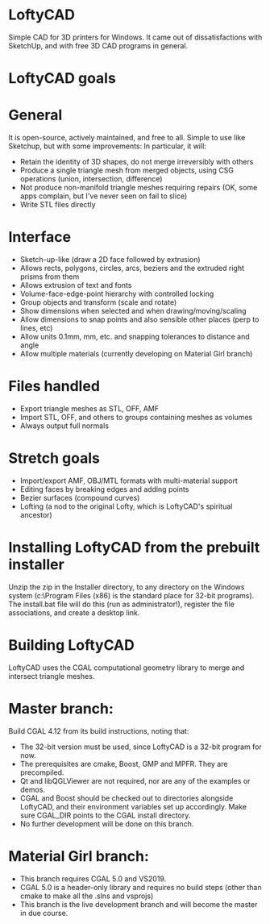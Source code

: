 # LoftyCAD
Simple CAD for 3D printers for Windows. It came out of dissatisfactions with SketchUp, and with free 3D CAD programs in general.

# LoftyCAD goals
# General
It is open-source, actively maintained, and free to all.
Simple to use like Sketchup, but with some improvements:
In particular, it will:
- Retain the identity of 3D shapes, do not merge irreversibly with others
- Produce a single triangle mesh from merged objects, using CSG operations (union, intersection, difference)
- Not produce non-manifold triangle meshes requiring repairs (OK, some apps complain, but I've never seen on fail to slice)
- Write STL files directly

# Interface
- Sketch-up-like (draw a 2D face followed by extrusion)
- Allows rects, polygons, circles, arcs, beziers and the extruded right prisms from them
- Allows extrusion of text and fonts
- Volume-face-edge-point hierarchy with controlled locking
- Group objects and transform (scale and rotate)
- Show dimensions when selected and when drawing/moving/scaling
- Allow dimensions to snap points and also sensible other places (perp to lines, etc)
- Allow units 0.1mm, mm, etc. and snapping tolerances to distance and angle
- Allow multiple materials (currently developing on Material Girl branch)

# Files handled
- Export triangle meshes as STL, OFF, AMF
- Import STL, OFF, and others to groups containing meshes as volumes
- Always output full normals

# Stretch goals
- Import/export AMF, OBJ/MTL formats with multi-material support
- Editing faces by breaking edges and adding points
- Bezier surfaces (compound curves)
- Lofting (a nod to the original Lofty, which is LoftyCAD's spiritual ancestor)

# Installing LoftyCAD from the prebuilt installer
Unzip the zip in the Installer directory, to any directory on the Windows system (c:\Program Files (x86) is the standard place for 32-bit programs). The install.bat file will do this (run as administrator!), register the file associations, and create a desktop link.

# Building LoftyCAD
LoftyCAD uses the CGAL computational geometry library to merge and intersect triangle meshes.

# Master branch:
Build CGAL 4.12 from its build instructions, noting that:
- The 32-bit version must be used, since LoftyCAD is a 32-bit program for now.
- The prerequisites are cmake, Boost, GMP and MPFR. They are precompiled.
- Qt and libQGLViewer are not required, nor are any of the examples or demos.
- CGAL and Boost should be checked out to directories alongside LoftyCAD, and their environment variables set up accordingly. Make sure CGAL_DIR points to the CGAL install directory.
- No further development will be done on this branch.

# Material Girl branch:
- This branch requires CGAL 5.0 and VS2019.
- CGAL 5.0 is a header-only library and requires no build steps (other than cmake to make all the .slns and vsprojs)
- This branch is the live development branch and will become the master in due course.

